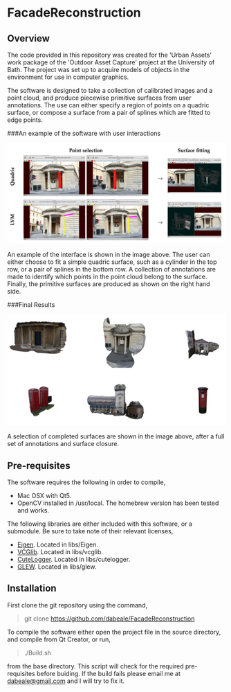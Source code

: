 # FacadeReconstruction

## Overview
The code provided in this repository was created for the 'Urban Assets' work package of the 'Outdoor Asset Capture' project at the University of Bath. The project was set up to acquire models of objects in the environment for use in computer graphics.

The software is designed to take a collection of calibrated images and a point cloud, and produce piecewise primitive surfaces from user annotations. The use can either specify a region of points on a quadric surface, or compose a surface from a pair of splines which are fitted to edge points.

###An example of the software with user interactions

<img alt="Image of the interface" src="doc/SoftwareExample.png" width="600px" />

An example of the interface is shown in the image above. The user can either choose to fit a simple quadric surface, such as a cylinder in the top row, or a pair of splines in the bottom row. A collection of annotations are made to identify which points in the point cloud belong to the surface. Finally, the primitive surfaces are produced as shown on the right hand side.

###Final Results

<img alt="Final Results" src="doc/FinalResults.png" width="600px" />

A selection of completed surfaces are shown in the image above, after a full set of annotations and surface closure.

## Pre-requisites

The software requires the following in order to compile,

* Mac OSX with Qt5.
* OpenCV installed in /usr/local. The homebrew version has been tested and works.

The following libraries are either included with this software, or a submodule. Be sure to take note of their relevant licenses,

* [Eigen](http://eigen.tuxfamily.org). Located in libs/Eigen.
* [VCGlib](http://vcg.isti.cnr.it/vcglib/). Located in libs/vcglib.
* [CuteLogger](https://github.com/dept2/CuteLogger). Located in libs/cutelogger.
* [GLEW](http://glew.sourceforge.net/). Located in libs/glew.

## Installation

First clone the git repository using the command,
> git clone https://github.com/dabeale/FacadeReconstruction

To compile the software either open the project file in the source directory, and compile from Qt Creator, or run,
> ./Build.sh

from the base directory. This script will check for the required pre-requisites before buiding. If the build fails please email me at dabeale@gmail.com and I will try to fix it.



